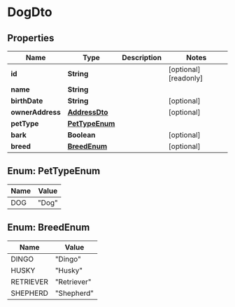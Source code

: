 

# DogDto


## Properties

| Name | Type | Description | Notes |
|------------ | ------------- | ------------- | -------------|
|**id** | **String** |  |  [optional] [readonly] |
|**name** | **String** |  |  |
|**birthDate** | **String** |  |  [optional] |
|**ownerAddress** | [**AddressDto**](AddressDto.md) |  |  [optional] |
|**petType** | [**PetTypeEnum**](#PetTypeEnum) |  |  |
|**bark** | **Boolean** |  |  [optional] |
|**breed** | [**BreedEnum**](#BreedEnum) |  |  [optional] |



## Enum: PetTypeEnum

| Name | Value |
|---- | -----|
| DOG | &quot;Dog&quot; |



## Enum: BreedEnum

| Name | Value |
|---- | -----|
| DINGO | &quot;Dingo&quot; |
| HUSKY | &quot;Husky&quot; |
| RETRIEVER | &quot;Retriever&quot; |
| SHEPHERD | &quot;Shepherd&quot; |



